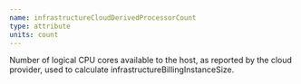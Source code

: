 ```yaml
---
name: infrastructureCloudDerivedProcessorCount
type: attribute
units: count
---
```


Number of logical CPU cores available to the host, as reported by the cloud provider, used to calculate infrastructureBillingInstanceSize.